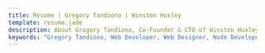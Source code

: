 ```yaml
---
title: Resume | Gregory Tandiono | Winston Huxley
template: resume.jade
description: About Gregory Tandiono, Co-Founder & CTO of Winston Huxley.
keywords: "Gregory Tandiono, Web Developer, Web Designer, Node Developer, Ruby Developer, Ruby on Rails Developer, PHP Developer."
---
```

